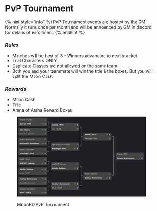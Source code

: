 # PvP Tournament

{% hint style="info" %}
PvP Tournament events are hosted by the GM. Normally it runs once per month and will be announced by GM in discord for details of enrollment.
{% endhint %}

### _Rules_

* Matches will be best of 3 - Winners advancing to next bracket.
* Trial Characters ONLY
* Duplicate Classes are not allowed on the same team
* Both you and your teammate will win the title & the boxes. But you will split the Moon Cash.

### _Rewards_

* Moon Cash
* Title
* Arena of Arsha Reward Boxes

<figure><img src="../.gitbook/assets/unknown (3).png" alt=""><figcaption><p>MoonBD PvP Tournament</p></figcaption></figure>

